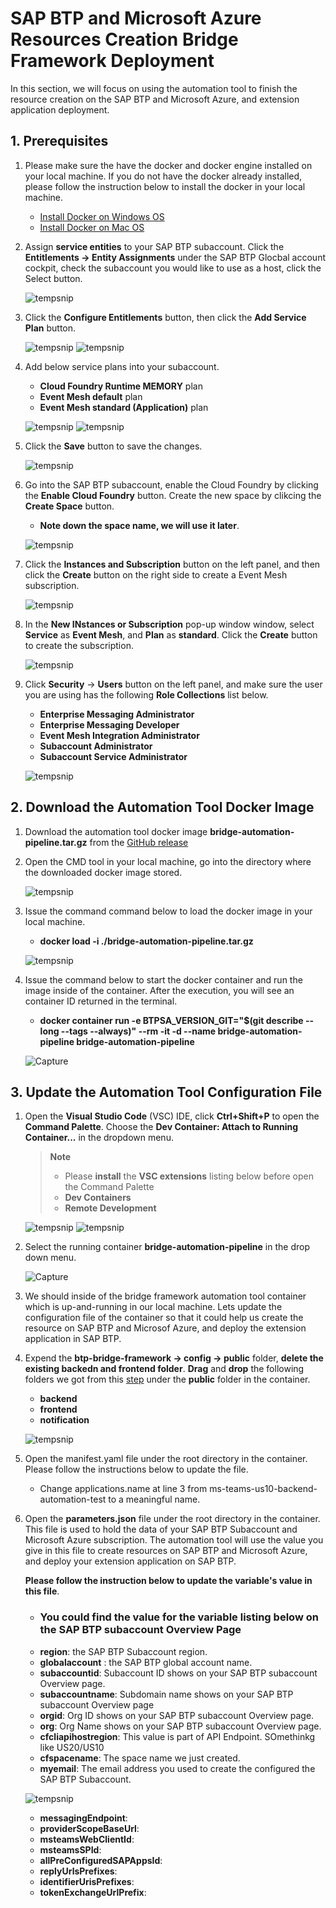 # SAP BTP and Microsoft Azure Resources Creation  Bridge Framework Deployment

In this section, we will focus on using the automation tool to finish the resource creation on the SAP BTP and Microsoft Azure, and extension application deployment.

## 1. Prerequisites
1. Please make sure the have the docker and docker engine installed on your local machine. If you do not have the docker already installed, please follow the instruction below to install the docker in your local machine.
    
    - [Install Docker on Windows OS](https://docs.docker.com/desktop/install/windows-install/)
    - [Install Docker on Mac OS](https://docs.docker.com/desktop/install/mac-install/)

2. Assign **service entities** to your SAP BTP subaccount. Click the **Entitlements -> Entity Assignments** under the SAP BTP Glocbal account cockpit, check the subaccount you would like to use as a host, click the Select button.
    
    ![tempsnip](https://user-images.githubusercontent.com/29527722/208505567-e0017836-7fda-468a-8aab-fb58488fe955.png)

3. Click the **Configure Entitlements** button, then click the **Add Service Plan** button.
    
    ![tempsnip](https://user-images.githubusercontent.com/29527722/208506686-af80ebad-3f61-4c4a-8d66-039c7cacfad0.png)
    ![tempsnip](https://user-images.githubusercontent.com/29527722/208506850-f77f2675-c4c3-4254-8237-449a588351d8.png)

4. Add below service plans into your subaccount.
    
    - **Cloud Foundry Runtime MEMORY** plan
    - **Event Mesh default** plan
    - **Event Mesh standard (Application)** plan

    ![tempsnip](https://user-images.githubusercontent.com/29527722/208507850-1f6d861b-e584-4d22-91f3-41c2fade6cff.png)
    ![tempsnip](https://user-images.githubusercontent.com/29527722/208508084-19ed9ba9-1e1d-489f-b01e-79f817ae31f9.png)

5. Click the **Save** button to save the changes.
    
    ![tempsnip](https://user-images.githubusercontent.com/29527722/208508366-059cb885-ee72-4d0e-b57e-f88e8c8b0b72.png)

6. Go into the SAP BTP subaccount, enable the Cloud Foundry by clicking the **Enable Cloud Foundry** button. Create the new space by clikcing the **Create Space** button.
    
    - **Note down the space name, we will use it later**.
    
    ![tempsnip](https://user-images.githubusercontent.com/29527722/208509277-d51cd14d-e04f-4eea-90bf-27fc4c8669af.png)

7. Click the **Instances and Subscription** button on the left panel, and then click the **Create** button on the right side to create a Event Mesh subscription.
    
    ![tempsnip](https://user-images.githubusercontent.com/29527722/208509636-ac9a5516-2dd0-4ad4-b0d7-e62f90ec863a.png)

8. In the **New INstances or Subscription** pop-up window window, select **Service** as **Event Mesh**, and **Plan** as **standard**. Click the **Create** button to create the subscription.
    
    ![tempsnip](https://user-images.githubusercontent.com/29527722/208510532-df03876c-1f17-4c25-95d3-f23983b90801.png)

9. Click **Security** -> **Users** button on the left panel, and make sure the user you are using has the following **Role Collections** list below.
    
    - **Enterprise Messaging Administrator**
    - **Enterprise Messaging Developer**
    - **Event Mesh Integration Administrator**
    - **Subaccount Administrator**
    - **Subaccount Service Administrator**
    
    ![tempsnip](https://user-images.githubusercontent.com/29527722/208512357-a89f0d72-7eb5-418e-b8d0-16b458734a21.png)

## 2. Download the Automation Tool Docker Image

1. Download the automation tool docker image **bridge-automation-pipeline.tar.gz** from the [GitHub release](https://github.wdf.sap.corp/I568982/bridge-framework-automation/releases/tag/v1.0.1-alpha)
    
2. Open the CMD tool in your local machine, go into the directory where the downloaded docker image stored.
    
    ![tempsnip](https://user-images.githubusercontent.com/29527722/208526292-4389f31b-0c2d-4b9b-afff-65c3fd40e737.png)

3. Issue the command command below to load the docker image in your local machine.
    
    - **docker load -i ./bridge-automation-pipeline.tar.gz**
    
    ![tempsnip](https://user-images.githubusercontent.com/29527722/208526799-f44d4757-84a1-4e98-a833-06c81067d565.png)

4. Issue the command below to start the docker container and run the image inside of the container. After the execution, you will see an container ID returned in the terminal.
    
    - **docker container run -e BTPSA_VERSION_GIT="\$(git describe --long --tags  --always)" --rm  -it -d --name bridge-automation-pipeline bridge-automation-pipeline** 

    ![Capture](https://user-images.githubusercontent.com/29527722/208529877-d69c415d-5477-4e54-9807-8b1fe891ee35.PNG)
    
## 3. Update the Automation Tool Configuration File 

1. Open the **Visual Studio Code** (VSC) IDE, click **Ctrl+Shift+P** to open the **Command Palette**. Choose the **Dev Container: Attach to Running Container...** in the dropdown menu. 
    
    > **Note**
    > - Please **install** the **VSC extensions** listing below before open the Command Palette
    > - **Dev Containers**
    > - **Remote Development**
    
    ![tempsnip](https://user-images.githubusercontent.com/29527722/208532399-6645cd4e-24c0-416e-87cc-f2cb89bd70b4.png)
    ![tempsnip](https://user-images.githubusercontent.com/29527722/208533691-8f1463a5-65ca-4ca8-acfc-cf9a4ae4391a.png)

2. Select the running container **bridge-automation-pipeline** in the drop down menu.
    
    ![Capture](https://user-images.githubusercontent.com/29527722/208536304-2b7c50c3-aee5-4217-819f-5358e10bb0e0.PNG)
    
3. We should inside of the bridge framework automation tool container which is up-and-running in our local machine. Lets update the configuration file of the container so that it could help us create the resource on SAP BTP and Microsof Azure, and deploy the extension application in SAP BTP.

4. Expend the **btp-bridge-framework -> config -> public** folder, **delete the existing backedn and frontend folder**. **Drag** and **drop** the following folders we got from this [step](https://flpnwc-ad17b8dc3.dispatcher.hana.ondemand.com/sites/admincenter#projectboard-Display&/masterboard/4164/card/9356957) under the **public** folder in the container.
    
    -  **backend**
    -  **frontend**
    -  **notification**
    
    ![tempsnip](https://user-images.githubusercontent.com/29527722/208549375-3a3fcb46-7df9-48b8-aefb-455bad300835.png)
    
5. Open the manifest.yaml file under the root directory in the container. Please follow the instructions below to update the file.
    
    - Change applications.name at line 3 from ms-teams-us10-backend-automation-test to a meaningful name. 

6. Open the **parameters.json** file under the root directory in the container. This file is used to hold the data of your SAP BTP Subaccount and Microsoft Azure subscription. The automation tool will use the value you give in this file to create resources on SAP BTP and Microsoft Azure, and deploy your extension application on SAP BTP. 

    **Please follow the instruction below to update the variable's value in this file**.
    
    - ### You could find the value for the variable listing below on the SAP BTP subaccount Overview Page
    - **region**: the SAP BTP Subaccount region.
    - **globalaccount** : the SAP BTP global account name.
    - **subaccountid**: Subaccount ID shows on your SAP BTP subaccount Overview page.
    - **subaccountname**: Subdomain name shows on your SAP BTP subaccount Overview page
    - **orgid**: Org ID shows on your SAP BTP subaccount Overview page.
    - **org**: Org Name shows on your SAP BTP subaccount Overview page.
    - **cfcliapihostregion**: This value is part of API Endpoint. SOmethinkg like US20/US10
    - **cfspacename**: The space name we just created.
    - **myemail**: The email address you used to create the configured the SAP BTP Subaccount.
    
    ![tempsnip](https://user-images.githubusercontent.com/29527722/208554531-d287d165-1706-40b0-98ad-b0a6387c0d39.png)
    
    - **messagingEndpoint**:
    - **providerScopeBaseUrl**:
    - **msteamsWebClientId**:
    - **msteamsSPId**:
    - **allPreConfiguredSAPAppsId**:
    - **replyUrlsPrefixes**:
    - **identifierUrisPrefixes**:
    - **tokenExchangeUrlPrefix**:
